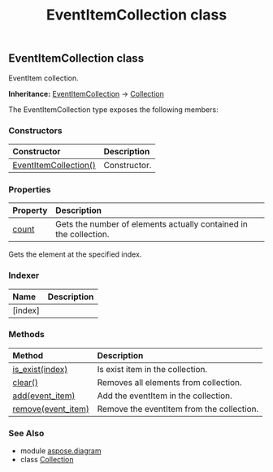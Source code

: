 ﻿---
title: EventItemCollection class
second_title: Aspose.Diagram for Python via .NET API References
description: 
type: docs
weight: 770
url: /python-net/aspose.diagram/eventitemcollection/
is_root: false
---

## EventItemCollection class

EventItem collection.



**Inheritance:** [EventItemCollection](/diagram/python-net/aspose.diagram/eventitemcollection) → 
[Collection](/diagram/python-net/aspose.diagram/collection)



The EventItemCollection type exposes the following members:

### Constructors
| Constructor | Description |
| :- | :- |
| [EventItemCollection()](/diagram/python-net/aspose.diagram/eventitemcollection/__init__/#) | Constructor. |


### Properties
| Property | Description |
| :- | :- |
| [count](/diagram/python-net/aspose.diagram/eventitemcollection/count) | Gets the number of elements actually contained in the collection. |



Gets the element at the specified index.
### Indexer
| Name | Description |
| :- | :- |
| [index] |  |


### Methods
| Method | Description |
| :- | :- |
| [is_exist(index)](/diagram/python-net/aspose.diagram/eventitemcollection/is_exist/#int) | Is exist item in the collection. |
| [clear()](/diagram/python-net/aspose.diagram/eventitemcollection/clear/#) | Removes all elements from collection. |
| [add(event_item)](/diagram/python-net/aspose.diagram/eventitemcollection/add/#EventItem) | Add the eventItem in the collection. |
| [remove(event_item)](/diagram/python-net/aspose.diagram/eventitemcollection/remove/#EventItem) | Remove the eventItem from the collection. |


### See Also

* module [aspose.diagram](../)
* class [Collection](/diagram/python-net/aspose.diagram/collection)
